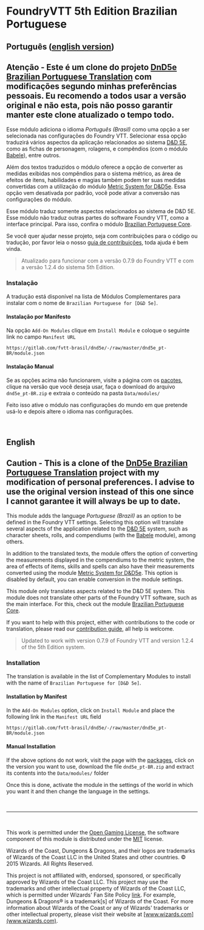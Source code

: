 FoundryVTT 5th Edition Brazilian Portuguese
===========================================


## Português ([english version](https://github.com/Tensaisenshi/DnD-5th-Edition-Pt-Br/edit/master/README.md#english "English version"))

## Atenção - Este é um clone do projeto [DnD5e Brazilian Portuguese Translation](https://gitlab.com/fvtt-brasil/dnd5e) com modificações segundo minhas preferências pessoais. Eu recomendo a todos usar a versão original e não esta, pois não posso garantir manter este clone atualizado o tempo todo.

Esse módulo adiciona o idioma *Português (Brasil)* como uma opção a ser selecionada nas configurações do Foundry VTT. Selecionar essa opção traduzirá vários aspectos da aplicação relacionados ao sistema [D&D 5E](https://gitlab.com/foundrynet/dnd5e "Foundry VTT 5th Edition"), como as fichas de personagem, rolagens, e compêndios (com o módulo [Babele](https://foundryvtt.com/packages/babele/ "Babele")), entre outros.

Além dos textos traduzidos o módulo oferece a opção de converter as medidas exibidas nos compêndios para o sistema métrico, as área de efeitos de itens, habilidades e magias também podem ter suas medidas convertidas com a utilização do módulo [Metric System for D&D5e](https://foundryvtt.com/packages/metric-system-dnd5e). Essa opção vem desativada por padrão, você pode ativar a conversão nas configurações do módulo.
  
Esse módulo traduz somente aspectos relacionados ao sistema de D&D 5E. Esse módulo não traduz outras partes do software Foundry VTT, como a interface principal. Para isso, confira o módulo [Brazilian Portuguese Core](https://foundryvtt.com/packages/ptBR-core/).

Se você quer ajudar nesse projeto, seja com contribuições para o código ou tradução, por favor leia o nosso [guia de contribuições](https://gitlab.com/fvtt-brasil/dnd5e/-/blob/master/CONTRIBUTING.md), toda ajuda é bem vinda.

> Atualizado para funcionar com a versão 0.7.9 do Foundry VTT e com a versão 1.2.4 do sistema 5th Edition.

### Instalação

A tradução está disponível na lista de Módulos Complementares para instalar com o nome de `Brazilian Portuguese for [D&D 5e]`.

#### Instalação por Manifesto

Na opção `Add-On Modules` clique em `Install Module` e coloque o seguinte link no campo `Manifest URL`

`https://gitlab.com/fvtt-brasil/dnd5e/-/raw/master/dnd5e_pt-BR/module.json`

#### Instalação Manual

Se as opções acima não funcionarem, visite a página com os [pacotes](https://gitlab.com/fvtt-brasil/dnd5e/-/packages), clique na versão que você deseja usar, faça o download do arquivo `dnd5e_pt-BR.zip` e extraia o conteúdo na pasta `Data/modules/`

Feito isso ative o módulo nas configurações do mundo em que pretende usá-lo e depois altere o idioma nas configurações.

<br/>

## English
## Caution - This is a clone of the [DnD5e Brazilian Portuguese Translation](https://gitlab.com/fvtt-brasil/dnd5e) project with my modification of personal preferences. I advise to use the original version instead of this one since I cannot garantee it will always be up to date.

This module adds the language *Portuguese (Brazil)* as an option to be defined in the Foundry VTT settings. Selecting this option will translate several aspects of the application related to the [D&D 5E](https://gitlab.com/foundrynet/dnd5e "Foundry VTT 5th Edition") system, such as character sheets, rolls, and compendiums (with the [Babele](https://foundryvtt.com/packages/babele/ "Babele") module), among others.

In addition to the translated texts, the module offers the option of converting the measurements displayed in the compendiums to the metric system, the area of effects of items, skills and spells can also have their measurements converted using the module [Metric System for D&D5e](https://foundryvtt.com/packages/metric-system-dnd5e). This option is disabled by default, you can enable conversion in the module settings.
  
This module only translates aspects related to the D&D 5E system. This module does not translate other parts of the Foundry VTT software, such as the main interface. For this, check out the module [Brazilian Portuguese Core](https://foundryvtt.com/packages/ptBR-core/).

If you want to help with this project, either with contributions to the code or translation, please read our [contribution guide](https://gitlab.com/fvtt-brasil/dnd5e/-/blob/master/CONTRIBUTING.md), all help is welcome.

> Updated to work with version 0.7.9 of Foundry VTT and version 1.2.4 of the 5th Edition system.

### Installation

The translation is available in the list of Complementary Modules to install with the name of `Brazilian Portuguese for [D&D 5e]`.

#### Installation by Manifest

In the `Add-On Modules` option, click on `Install Module` and place the following link in the `Manifest URL` field

`https://gitlab.com/fvtt-brasil/dnd5e/-/raw/master/dnd5e_pt-BR/module.json`

#### Manual Installation

If the above options do not work, visit the page with the [packages](https://gitlab.com/fvtt-brasil/dnd5e/-/packages), click on the version you want to use, download the file `dnd5e_pt-BR.zip` and extract its contents into the `Data/modules/` folder

Once this is done, activate the module in the settings of the world in which you want it and then change the language in the settings.

<br/>

---

<br/>

This work is permitted under the [Open Gaming License](http://media.wizards.com/2016/downloads/DND/SRD-OGL_V5.1.pdf), the software component of this module is distributed under the [MIT](https://gitlab.com/fvtt-brasil/dnd5e/-/blob/master/LICENSE) license.

Wizards of the Coast, Dungeons & Dragons, and their logos are trademarks of Wizards of the Coast LLC in the United States and other countries. © 2015 Wizards. All Rights Reserved.

This project is not affiliated with, endorsed, sponsored, or specifically approved by Wizards of the Coast LLC. This project may use the trademarks and other intellectual property of Wizards of the Coast LLC, which is permitted under Wizards' Fan Site Policy [link](https://dnd.wizards.com/articles/features/fan-site-kit). For example, Dungeons & Dragons® is a trademark[s] of Wizards of the Coast. For more information about Wizards of the Coast or any of Wizards' trademarks or other intellectual property, please visit their website at [www.wizards.com](www.wizards.com).
